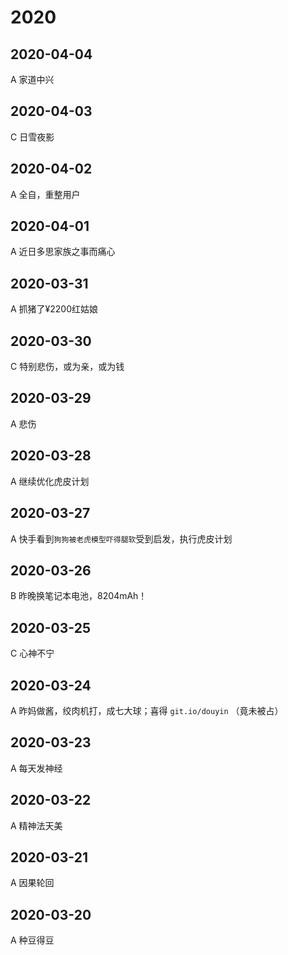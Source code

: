 # 2020

## 2020-04-04
A 家道中兴

## 2020-04-03
C 日雪夜影

## 2020-04-02
A 全自，重整用户

## 2020-04-01
A 近日多思家族之事而痛心

## 2020-03-31
A 抓猪了¥2200红姑娘

## 2020-03-30
C 特别悲伤，或为亲，或为钱

## 2020-03-29
A 悲伤

## 2020-03-28
A 继续优化虎皮计划

## 2020-03-27
A 快手看到`狗狗被老虎模型吓得腿软`受到启发，执行虎皮计划

## 2020-03-26
B 昨晚换笔记本电池，8204mAh！

## 2020-03-25
C 心神不宁

## 2020-03-24
A 昨妈做酱，绞肉机打，成七大球；喜得 `git.io/douyin` （竟未被占）

## 2020-03-23
A 每天发神经

## 2020-03-22
A 精神法天美

## 2020-03-21
A 因果轮回

## 2020-03-20
A 种豆得豆